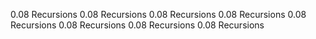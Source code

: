  0.08 Recursions 0.08 Recursions 0.08 Recursions 0.08 Recursions 0.08 Recursions 0.08 Recursions 0.08 Recursions 0.08 Recursions
